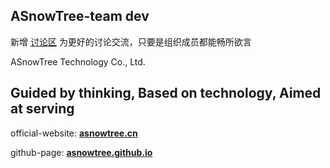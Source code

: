 ##    ASnowTree-team dev  

新增 [讨论区](https://github.com/orgs/asnowtree/discussions) 为更好的讨论交流，只要是组织成员都能畅所欲言

ASnowTree Technology Co., Ltd. 

##  Guided by thinking, Based on technology, Aimed at serving 

official-website: [**asnowtree.cn**](https://www.asnowtree.cn)

github-page: [**asnowtree.github.io**](https://asnowtree.github.io)
